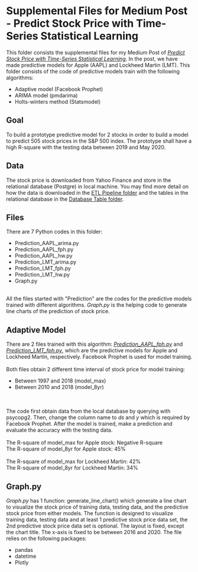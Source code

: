 # Supplemental Files for Medium Post - Predict Stock Price with Time-Series Statistical Learning

This folder consists the supplemental files for my Medium Post of <a href="https://medium.com/predict-stock-price-with-time-series-statistical-learning-fec97560439e"><i>Predict Stock Price with Time-Series Statistical Learning</i></a>. In the post, we have made predictive models for Apple (AAPL) and Lockheed Martin (LMT). This folder consists of the code of predictive models train with the following algorithms:
<ul>
	<li>Adaptive model (Facebook Prophet)</li>
	<li>ARIMA model (pmdarima)</li>
	<li>Holts-winters method (Statsmodel)</li>
</ul>

## Goal
To build a prototype predictive model for 2 stocks in order to build a model to predict 505 stock prices in the S&P 500 index. The prototype shall have a high R-square with the testing data between 2019 and May 2020. 

## Data
The stock price is downloaded from Yahoo Finance and store in the relational database (Postgre) in local machine. You may find more detail on how the data is downloaded in the <a href="">ETL Pipeline folder</a> and the tables in the relational database in the <a href="">Database Table folder</a>.

## Files
There are 7 Python codes in this folder:
<ul>
	<li>Prediction_AAPL_arima.py</li>
	<li>Prediction_AAPL_fph.py</li>
	<li>Prediction_AAPL_hw.py</li>
	<li>Prediction_LMT_arima.py</li>
	<li>Prediction_LMT_fph.py</li>
	<li>Prediction_LMT_hw.py</li>
	<li>Graph.py</li>
</ul>
<br>
All the files started with "Prediction" are the codes for the predictive models trained with different algorithms. <i>Graph.py</i> is the helping code to generate line charts of the prediction of stock price.

## Adaptive Model
There are 2 files trained with this algorithm: [<i>Prediction_AAPL_fph.py</i>](Prediction_AAPL_fph.py) and [<i>Prediction_LMT_fph.py</i>](Prediction_LMT_fph.py), which are the predictive models for Apple and Lockheed Martin, respectively. Facebook Prophet is used for model training. 
<br><br>
Both files obtain 2 different time interval of stock price for model training:
<ul>
	<li>Between 1997 and 2018 (model_max)</li>
	<li>Between 2010 and 2018 (model_8yr)</li>
</ul>
<br><br>
The code first obtain data from the local database by querying with psycopg2. Then, change the column name to <i>ds</i> and <i>y</i> which is required by Facebook Prophet. After the model is trained, make a prediction and evaluate the accuracy with the testing data.
<br>
<br>
The R-square of model_max for Apple stock: Negative R-square<br>
The R-square of model_8yr for Apple stock: 45%
<br><br>
The R-square of model_max for Lockheed Martin: 42%<br>
The R-square of model_8yr for Lockheed Martin: 34%

## Graph.py
<i>Graph.py</i> has 1 function: generate_line_chart() which generate a line chart to visualize the stock price of training data, testing data, and the predictive stock price from either models. The function is designed to visualize training data, testing data and at least 1 predictive stock price data set, the 2nd predictive stock price data set is optional. The layout is fixed, except the chart title. The x-axis is fixed to be between 2016 and 2020. The file relies on the following packages:
<ul>
	<li>pandas</li>
	<li>datetime</li>
	<li>Plotly</li>
</ul>
